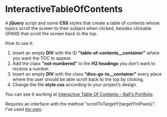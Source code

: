 # InteractiveTableOfContents
A **jQuery** script and some **CSS** styles that create a table of contents whose topics scroll the screen to their subject when clicked, besides clickable SPANS that scroll the screen back to the top.

How to use it:
1. Insert an empty **DIV** with the ID **"table-of-contents__container"** where you want the TOC to appear.
2. Add the class **"not-numbered"** to the **H2 headings** you don’t want to receive a number.
3. Insert an empty **DIV** with the class **"divs-go-to__container"** every place where the user should be able scroll back to the top by clicking.
4. Change the file **style.css** according to your project’s design.

You can see it working at [Interactive Table Of Contents – Ralf’s Portfolio](http://ralf.infinityfreeapp.com/interactive-table-of-contents/).

Requires an interface with the method "scrollToTargetY(targetYInPixels)". I’ve used [my own](https://github.com/RalfGunterRotstein/SmoothScrolling).
